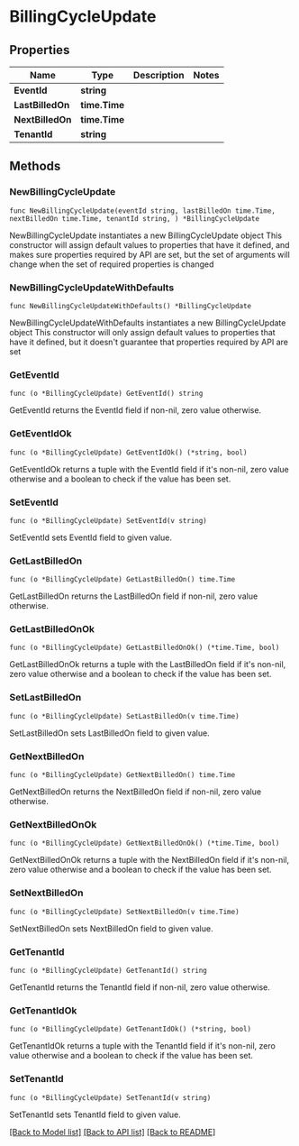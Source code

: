 # BillingCycleUpdate

## Properties

Name | Type | Description | Notes
------------ | ------------- | ------------- | -------------
**EventId** | **string** |  | 
**LastBilledOn** | **time.Time** |  | 
**NextBilledOn** | **time.Time** |  | 
**TenantId** | **string** |  | 

## Methods

### NewBillingCycleUpdate

`func NewBillingCycleUpdate(eventId string, lastBilledOn time.Time, nextBilledOn time.Time, tenantId string, ) *BillingCycleUpdate`

NewBillingCycleUpdate instantiates a new BillingCycleUpdate object
This constructor will assign default values to properties that have it defined,
and makes sure properties required by API are set, but the set of arguments
will change when the set of required properties is changed

### NewBillingCycleUpdateWithDefaults

`func NewBillingCycleUpdateWithDefaults() *BillingCycleUpdate`

NewBillingCycleUpdateWithDefaults instantiates a new BillingCycleUpdate object
This constructor will only assign default values to properties that have it defined,
but it doesn't guarantee that properties required by API are set

### GetEventId

`func (o *BillingCycleUpdate) GetEventId() string`

GetEventId returns the EventId field if non-nil, zero value otherwise.

### GetEventIdOk

`func (o *BillingCycleUpdate) GetEventIdOk() (*string, bool)`

GetEventIdOk returns a tuple with the EventId field if it's non-nil, zero value otherwise
and a boolean to check if the value has been set.

### SetEventId

`func (o *BillingCycleUpdate) SetEventId(v string)`

SetEventId sets EventId field to given value.


### GetLastBilledOn

`func (o *BillingCycleUpdate) GetLastBilledOn() time.Time`

GetLastBilledOn returns the LastBilledOn field if non-nil, zero value otherwise.

### GetLastBilledOnOk

`func (o *BillingCycleUpdate) GetLastBilledOnOk() (*time.Time, bool)`

GetLastBilledOnOk returns a tuple with the LastBilledOn field if it's non-nil, zero value otherwise
and a boolean to check if the value has been set.

### SetLastBilledOn

`func (o *BillingCycleUpdate) SetLastBilledOn(v time.Time)`

SetLastBilledOn sets LastBilledOn field to given value.


### GetNextBilledOn

`func (o *BillingCycleUpdate) GetNextBilledOn() time.Time`

GetNextBilledOn returns the NextBilledOn field if non-nil, zero value otherwise.

### GetNextBilledOnOk

`func (o *BillingCycleUpdate) GetNextBilledOnOk() (*time.Time, bool)`

GetNextBilledOnOk returns a tuple with the NextBilledOn field if it's non-nil, zero value otherwise
and a boolean to check if the value has been set.

### SetNextBilledOn

`func (o *BillingCycleUpdate) SetNextBilledOn(v time.Time)`

SetNextBilledOn sets NextBilledOn field to given value.


### GetTenantId

`func (o *BillingCycleUpdate) GetTenantId() string`

GetTenantId returns the TenantId field if non-nil, zero value otherwise.

### GetTenantIdOk

`func (o *BillingCycleUpdate) GetTenantIdOk() (*string, bool)`

GetTenantIdOk returns a tuple with the TenantId field if it's non-nil, zero value otherwise
and a boolean to check if the value has been set.

### SetTenantId

`func (o *BillingCycleUpdate) SetTenantId(v string)`

SetTenantId sets TenantId field to given value.



[[Back to Model list]](../README.md#documentation-for-models) [[Back to API list]](../README.md#documentation-for-api-endpoints) [[Back to README]](../README.md)


